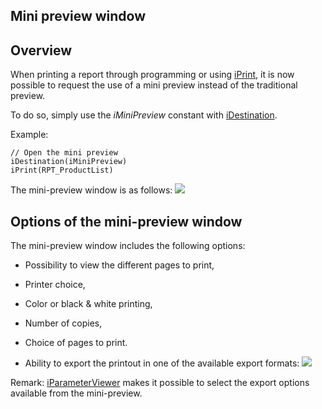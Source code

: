 
## Mini preview window
			

<a name="NOTE1"></a>
<a name="NOTE1_1"></a>


## Overview
<a name="overview_ELTTEXTE000091"></a>
When printing a report through programming or using [iPrint](../WDLang5/3046031.md), it is now possible to request the use of a mini preview instead of the traditional preview. 

To do so, simply use the *iMiniPreview* constant with [iDestination](../WDLang5/3046074.md). 

Example: 


```wl
// Open the mini preview 
iDestination(iMiniPreview)
iPrint(RPT_ProductList)
```


The mini-preview window is as follows: 
![](https://doc.pcsoft.fr/en-US/images/image.awp?langid=3&name=MiniFen%EAtre_apercu%20-%20HC%20N%B0001.gif)


<a name="NOTE2"></a>
<a name="NOTE2_1"></a>


## Options of the mini-preview window
<a name="options_the_minipreview_window_ELTTEXTE000115"></a>
The mini-preview window includes the following options: 

- Possibility to view the different pages to print,

- Printer choice, 

- Color or black & white printing,

- Number of copies,

- Choice of pages to print. 

- Ability to export the printout in one of the available export formats: 
![](https://doc.pcsoft.fr/en-US/images/image.awp?langid=3&name=MiniFen%EAtre_apercu%20-%20HC%20N%B0002.gif)





Remark: [iParameterViewer](../WDLang5/1000024634.md) makes it possible to select the export options available from the mini-preview. 


